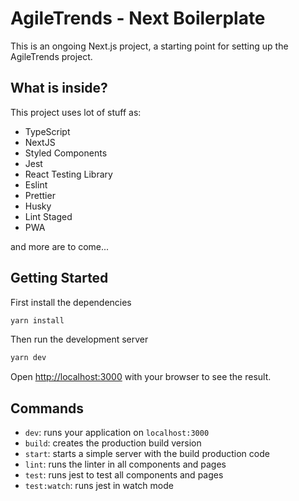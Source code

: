 # AgileTrends - Next Boilerplate

This is an ongoing Next.js project, a starting point for setting up the AgileTrends project.

## What is inside?

This project uses lot of stuff as:

- TypeScript
- NextJS
- Styled Components
- Jest
- React Testing Library
- Eslint
- Prettier
- Husky
- Lint Staged
- PWA

and more are to come...

## Getting Started

First install the dependencies

```bash
yarn install
```

Then run the development server

```bash
yarn dev
```

Open [http://localhost:3000](http://localhost:3000) with your browser to see the result.

## Commands

- `dev`: runs your application on `localhost:3000`
- `build`: creates the production build version
- `start`: starts a simple server with the build production code
- `lint`: runs the linter in all components and pages
- `test`: runs jest to test all components and pages
- `test:watch`: runs jest in watch mode
